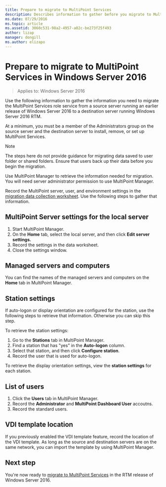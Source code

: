 ```yaml
---
title: Prepare to migrate to MultiPoint Services
description: Describes information to gather before you migrate to MultiPoint Services in Windows Server 2016
ms.date: 07/29/2016
ms.topic: article
ms.assetid: 3060c531-98a2-4957-a02c-be273f25f493
author: lizap
manager: dongill
ms.author: elizapo
---
```

# Prepare to migrate to MultiPoint Services in Windows Server 2016

>Applies to: Windows Server 2016

Use the following information to gather the information you need to migrate the MultiPoint Services role service from a source server running an earlier release of Windows Server 2016 to a destination server running Windows Server 2016 RTM.

At a minimum, you must be a member of the Administrators group on the source server and the destination server to install, remove, or set up MultiPoint Services.

>[!NOTE]
> The steps here do not provide guidance for migrating data saved to user folder or shared folders. Ensure that users back up their data before you begin the migration.

Use MultiPoint Manager to retrieve the information needed for migration. You will need server administrator permission to use MultiPoint Manager.

Record the MultiPoint server, user, and environment settings in the [migration data collection worksheet](multipoint-services-migration-worksheet.md). Use the following steps to gather that information.

## MultiPoint Server settings for the local server
1. Start MultiPoint Manager.
2. On the **Home** tab, select the local server, and then click **Edit server settings.**
3. Record the settings in the data worksheet.
4. Close the settings window.

## Managed servers and computers

You can find the names of the managed servers and computers on the **Home** tab in MultiPoint Manager.

## Station settings
If auto-logon or display orientation are configured for the station, use the following steps to retrieve that information. Otherwise you can skip this step.

To retrieve the station settings:

1. Go to the **Stations** tab in MultiPoint Manager.
2. Find a station that has "yes" in the **Auto-logon** column.
3. Select that station, and then click **Configure station**.
4. Record the user that is used for auto-logon.

To retrieve the display orientation settings, view the **station settings** for each station.

## List of users
1. Click the **Users** tab in MultiPoint Manager.
2. Record the **Administrator** and **MultiPoint Dashboard User** accoutns.
3. Record the standard users.

## VDI template location
 If you previously enabled the VDI template feature, record the location of the VDI template. As long as the source and destination servers are on the same network, you can import the template by using MultiPoint Manager.

## Next step
You're now ready to [migrate to MultiPoint Services](multipoint-services-migration-steps.md) in the RTM release of Windows Server 2016.

